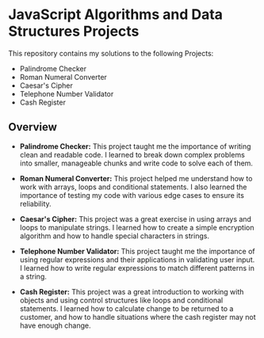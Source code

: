 # JavaScript Algorithms and Data Structures Projects

This repository contains my solutions to the following Projects:

-   Palindrome Checker
-   Roman Numeral Converter
-   Caesar's Cipher
-   Telephone Number Validator
-   Cash Register

## Overview

-   **Palindrome Checker:** This project taught me the importance of writing clean and readable code. I learned to break down complex problems into smaller, manageable chunks and write code to solve each of them.
    
-   **Roman Numeral Converter:** This project helped me understand how to work with arrays, loops and conditional statements. I also learned the importance of testing my code with various edge cases to ensure its reliability.
    
-   **Caesar's Cipher:** This project was a great exercise in using arrays and loops to manipulate strings. I learned how to create a simple encryption algorithm and how to handle special characters in strings.
    
-   **Telephone Number Validator:** This project taught me the importance of using regular expressions and their applications in validating user input. I learned how to write regular expressions to match different patterns in a string.
    
-   **Cash Register:** This project was a great introduction to working with objects and using control structures like loops and conditional statements. I learned how to calculate change to be returned to a customer, and how to handle situations where the cash register may not have enough change.
    
